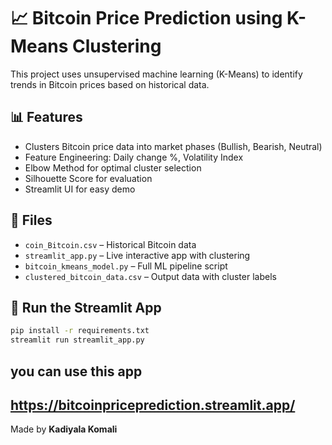 # 📈 Bitcoin Price Prediction using K-Means Clustering

This project uses unsupervised machine learning (K-Means) to identify trends in Bitcoin prices based on historical data.

## 📊 Features
- Clusters Bitcoin price data into market phases (Bullish, Bearish, Neutral)
- Feature Engineering: Daily change %, Volatility Index
- Elbow Method for optimal cluster selection
- Silhouette Score for evaluation
- Streamlit UI for easy demo

## 📁 Files
- `coin_Bitcoin.csv` – Historical Bitcoin data
- `streamlit_app.py` – Live interactive app with clustering
- `bitcoin_kmeans_model.py` – Full ML pipeline script
- `clustered_bitcoin_data.csv` – Output data with cluster labels

## 🚀 Run the Streamlit App

```bash
pip install -r requirements.txt
streamlit run streamlit_app.py
```

## you can use this app

https://bitcoinpriceprediction.streamlit.app/
---

Made by **Kadiyala Komali**
